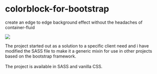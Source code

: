 colorblock-for-bootstrap
========================

create an edge to edge background effect without the headaches of container-fluid

<img src="http://s15.postimg.org/oxt82qct7/colorblock_example_500x740.jpg" />

The project started out as a solution to a specific client need and i have modified the SASS file to make it a generic mixin for use in other projects based on the bootstrap framework.
<br/><br/>
The project is available in SASS and vanilla CSS.
